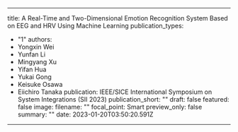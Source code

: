   ---
title: A Real-Time and Two-Dimensional Emotion Recognition System Based on EEG
  and HRV Using Machine Learning
publication_types:
  - "1"
authors:
  - Yongxin Wei
  - Yunfan Li
  - Mingyang Xu
  - Yifan Hua
  - Yukai Gong
  - Keisuke Osawa
  - Eiichiro Tanaka
publication: IEEE/SICE International Symposium on System Integrations (SII 2023)
publication_short: ""
draft: false
featured: false
image:
  filename: ""
  focal_point: Smart
  preview_only: false
summary: ""
date: 2023-01-20T03:50:20.591Z
---
